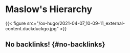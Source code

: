 # Maslow's Hierarchy


{{< figure src="/ox-hugo/2021-04-07_10-09-11_external-content.duckduckgo.jpg" >}}


## No backlinks! {#no-backlinks}
